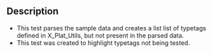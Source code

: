 ## Description
- This test parses the sample data and creates a list list of typetags defined in X_Plat_Utils, but not present in the parsed data.
- This test was created to highlight typetags not being tested.
